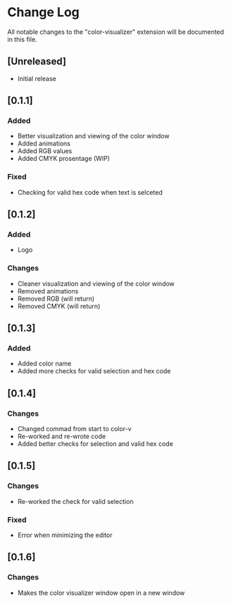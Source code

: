 # Change Log

All notable changes to the "color-visualizer" extension will be documented in this file.

## [Unreleased]

- Initial release

## [0.1.1]

### Added

- Better visualization and viewing of the color window
- Added animations
- Added RGB values
- Added CMYK prosentage (WIP)

### Fixed

- Checking for valid hex code when text is selceted

## [0.1.2]

### Added

- Logo

### Changes

- Cleaner visualization and viewing of the color window
- Removed animations
- Removed RGB (will return)
- Removed CMYK (will return)

## [0.1.3]

### Added

- Added color name
- Added more checks for valid selection and hex code

## [0.1.4]

### Changes

- Changed commad from start to color-v
- Re-worked and re-wrote code
- Added better checks for selection and valid hex code

## [0.1.5]

### Changes

- Re-worked the check for valid selection

### Fixed

- Error when minimizing the editor

## [0.1.6]

### Changes

- Makes the color visualizer window open in a new window
